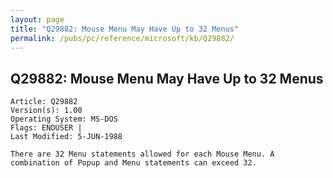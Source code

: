 ```yaml
---
layout: page
title: "Q29882: Mouse Menu May Have Up to 32 Menus"
permalink: /pubs/pc/reference/microsoft/kb/Q29882/
---
```


## Q29882: Mouse Menu May Have Up to 32 Menus

	Article: Q29882
	Version(s): 1.00
	Operating System: MS-DOS
	Flags: ENDUSER |
	Last Modified: 5-JUN-1988
	
	There are 32 Menu statements allowed for each Mouse Menu. A
	combination of Popup and Menu statements can exceed 32.
